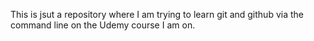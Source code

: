 This is jsut a repository where I am trying to learn git and github via the command line on the Udemy course I am on.
